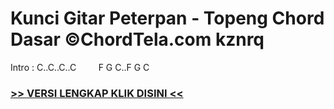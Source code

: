 
 # Kunci Gitar Peterpan - Topeng Chord Dasar ©ChordTela.com kznrq


Intro : C..C..C..C         F G C..F G C

###  <a href="https://shortlighzx.web.app?sq=Kunci Gitar Peterpan - Topeng Chord Dasar ©ChordTela.com"> >> VERSI LENGKAP KLIK DISINI << </a>
